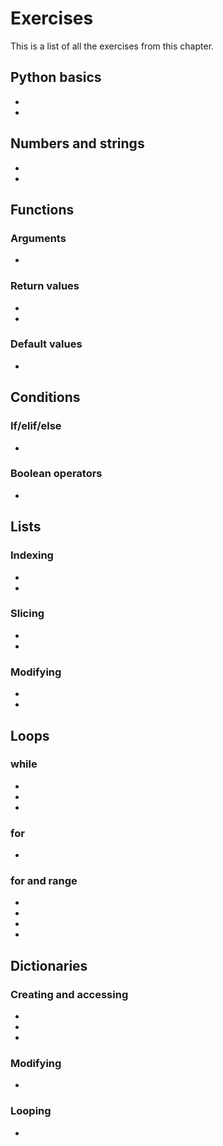 # Exercises

This is a list of all the exercises from this chapter.

## Python basics

- [](python_basics_exercise1.md)
- [](python_basics_exercise2.md)

## Numbers and strings
- [](python_int_float_exercise.md)
- [](python_strings_exercise.md)

## Functions

### Arguments
- [](python_functions_arguments_exercise.md)

### Return values
- [](python_functions_return_exercise1.md)
- [](python_functions_return_exercise2.md)

### Default values
- [](python_functions_default_values_exercise.md)

## Conditions

### If/elif/else
- [](python_conditions_if_elif_else_exercise.md)

### Boolean operators
- [](python_conditions_boolean_operators_exercise.md)

## Lists

### Indexing
- [](python_lists_indexing_exercise1.md)
- [](python_lists_indexing_exercise2.md)

### Slicing
- [](python_lists_slicing_exercise1.md)
- [](python_lists_slicing_exercise2.md)

### Modifying
- [](python_lists_modify_exercise1.md)
- [](python_lists_modify_exercise2.md)

## Loops

### while
- [](python_while_exercise1.md)
- [](python_while_exercise2.md)
- [](python_while_exercise3.md)

### for
- [](python_for_exercise.md)

### for and range
- [](python_for_range_exercise1.md)
- [](python_for_range_exercise2.md)
- [](python_for_range_exercise3.md)
- [](python_for_range_exercise4.md)

## Dictionaries

### Creating and accessing
- [](python_dicts_creating_accessing_exercise1.md)
- [](python_dicts_creating_accessing_exercise2.md)
- [](python_dicts_creating_accessing_exercise3.md)

### Modifying
- [](python_dicts_modifying_exercise.md)

### Looping
- [](python_dicts_looping_exercise.md)

